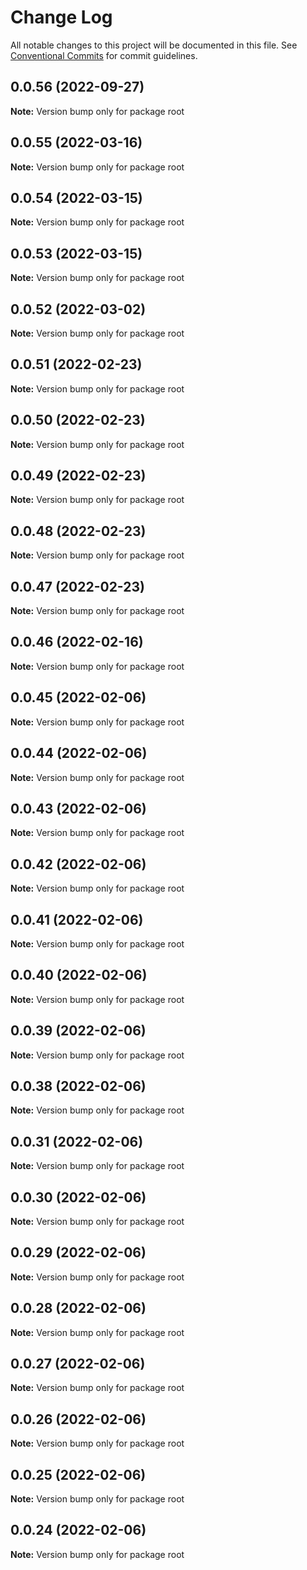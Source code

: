 # Change Log

All notable changes to this project will be documented in this file.
See [Conventional Commits](https://conventionalcommits.org) for commit guidelines.

## 0.0.56 (2022-09-27)

**Note:** Version bump only for package root





## 0.0.55 (2022-03-16)

**Note:** Version bump only for package root





## 0.0.54 (2022-03-15)

**Note:** Version bump only for package root





## 0.0.53 (2022-03-15)

**Note:** Version bump only for package root





## 0.0.52 (2022-03-02)

**Note:** Version bump only for package root





## 0.0.51 (2022-02-23)

**Note:** Version bump only for package root





## 0.0.50 (2022-02-23)

**Note:** Version bump only for package root





## 0.0.49 (2022-02-23)

**Note:** Version bump only for package root





## 0.0.48 (2022-02-23)

**Note:** Version bump only for package root





## 0.0.47 (2022-02-23)

**Note:** Version bump only for package root





## 0.0.46 (2022-02-16)

**Note:** Version bump only for package root





## 0.0.45 (2022-02-06)

**Note:** Version bump only for package root





## 0.0.44 (2022-02-06)

**Note:** Version bump only for package root





## 0.0.43 (2022-02-06)

**Note:** Version bump only for package root





## 0.0.42 (2022-02-06)

**Note:** Version bump only for package root





## 0.0.41 (2022-02-06)

**Note:** Version bump only for package root





## 0.0.40 (2022-02-06)

**Note:** Version bump only for package root





## 0.0.39 (2022-02-06)

**Note:** Version bump only for package root





## 0.0.38 (2022-02-06)

**Note:** Version bump only for package root





## 0.0.31 (2022-02-06)

**Note:** Version bump only for package root





## 0.0.30 (2022-02-06)

**Note:** Version bump only for package root





## 0.0.29 (2022-02-06)

**Note:** Version bump only for package root





## 0.0.28 (2022-02-06)

**Note:** Version bump only for package root





## 0.0.27 (2022-02-06)

**Note:** Version bump only for package root





## 0.0.26 (2022-02-06)

**Note:** Version bump only for package root





## 0.0.25 (2022-02-06)

**Note:** Version bump only for package root





## 0.0.24 (2022-02-06)

**Note:** Version bump only for package root
